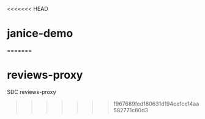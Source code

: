 <<<<<<< HEAD
# janice-demo
=======
# reviews-proxy
SDC reviews-proxy
>>>>>>> f967689fed180631d194eefce14aa582771c60d3
